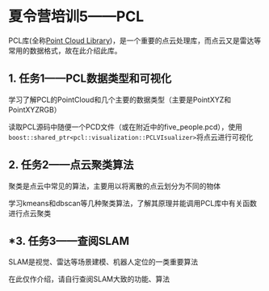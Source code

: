 #  夏令营培训5——PCL

PCL库(全称[Point Cloud Library](https://pointclouds.org/))，是一个重要的点云处理库，而点云又是雷达等常用的数据格式，故在此介绍此库。

##  1. 任务1——PCL数据类型和可视化

学习了解PCL的PointCloud和几个主要的数据类型（主要是PointXYZ和PointXYZRGB）

读取PCL源码中随便一个PCD文件（或在附近中的five_people.pcd），使用`boost::shared_ptr<pcl::visualization::PCLVIsualizer>`将点云进行可视化

##  2. 任务2——点云聚类算法

聚类是点云中常见的算法，主要用以将离散的点云划分为不同的物体

学习kmeans和dbscan等几种聚类算法，了解其原理并能调用PCL库中有关函数进行点云聚类



##  *3. 任务3——查阅SLAM

SLAM是视觉、雷达等场景建模、机器人定位的一类重要算法

在此仅作介绍，请自行查阅SLAM大致的功能、算法
